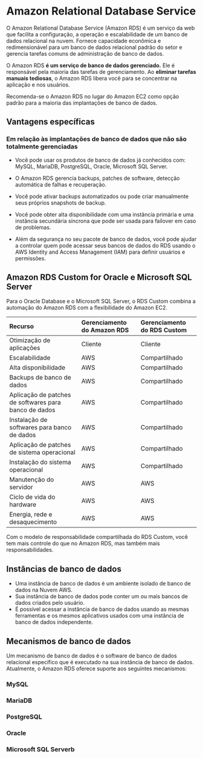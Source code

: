 # Amazon Relational Database Service

O Amazon Relational Database Service (Amazon RDS) é um serviço da web que facilita a configuração, a operação e escalabilidade de um banco de dados relacional na nuvem. Fornece capacidade econômica e redimensionável para um banco de dados relacional padrão do setor e gerencia tarefas comuns de administração de banco de dados.

O Amazon RDS **é um serviço de banco de dados gerenciado.** Ele é responsável pela maioria das tarefas de gerenciamento. Ao **eliminar tarefas manuais tediosas**, o Amazon RDS libera você para se concentrar na aplicação e nos usuários.

Recomenda-se o Amazon RDS no lugar do Amazon EC2 como opção padrão para a maioria das implantações de banco de dados.

## Vantagens específicas 

### Em relação às implantações de banco de dados que não são totalmente gerenciadas

- Você pode usar os produtos de banco de dados já conhecidos com: MySQL, MariaDB, PostgreSQL, Oracle, Microsoft SQL Server.
- O Amazon RDS gerencia backups, patches de software, detecção automática de falhas e recuperação.

- Você pode ativar backups automatizados ou pode criar manualmente seus próprios snapshots de backup.

- Você pode obter alta disponibilidade com uma instância primária e uma instância secundária síncrona que pode ser usada para failover em caso de problemas.

- Além da segurança no seu pacote de banco de dados, você pode ajudar a controlar quem pode acessar seus bancos de dados do RDS usando o AWS Identity and Access Management (IAM) para definir usuários e permissões.

## Amazon RDS Custom for Oracle e Microsoft SQL Server

Para o Oracle Database e o Microsoft SQL Server, o RDS Custom combina a automação do Amazon RDS com a flexibilidade do Amazon EC2.

| Recurso                                               | Gerenciamento do Amazon RDS | Gerenciamento do RDS Custom |
| :---------------------------------------------------- | :-------------------------- | :-------------------------- |
| Otimização de aplicações                              | Cliente                     | Cliente                     |
| Escalabilidade                                        | AWS                         | Compartilhado               |
| Alta disponibilidade                                  | AWS                         | Compartilhado               |
| Backups de banco de dados                             | AWS                         | Compartilhado               |
| Aplicação de patches de softwares para banco de dados | AWS                         | Compartilhado               |
| Instalação de softwares para banco de dados           | AWS                         | Compartilhado               |
| Aplicação de patches de sistema operacional           | AWS                         | Compartilhado               |
| Instalação do sistema operacional                     | AWS                         | Compartilhado               |
| Manutenção do servidor                                | AWS                         | AWS                         |
| Ciclo de vida do hardware                             | AWS                         | AWS                         |
| Energia, rede e desaquecimento                        | AWS                         | AWS                         |

Com o modelo de responsabilidade compartilhada do RDS Custom, você tem mais controle do que no Amazon RDS, mas também mais responsabilidades.

## Instâncias de banco de dados

- Uma instância de banco de dados é um ambiente isolado de banco de dados na Nuvem AWS. 
- Sua instância de banco de dados pode conter um ou mais bancos de dados criados pelo usuário. 
- É possível acessar a instância de banco de dados usando as mesmas ferramentas e os mesmos aplicativos usados com uma instância de banco de dados independente.

## Mecanismos de banco de dados

Um mecanismo de banco de dados é o software de banco de dados relacional específico que é executado na sua instância de banco de dados. Atualmente, o Amazon RDS oferece suporte aos seguintes mecanismos:

### MySQL

### MariaDB

### PostgreSQL

### Oracle

### Microsoft SQL Serverb 